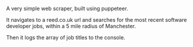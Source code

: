 A very simple web scraper, built using puppeteer. 

It navigates to a reed.co.uk url and searches for the most recent software developer jobs, within a 5 mile radius of Manchester.

Then it logs the array of job titles to the console. 